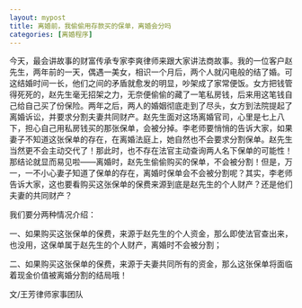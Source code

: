 ```yaml
---
layout: mypost
title: 离婚前，我偷偷用存款买的保单，离婚会分吗
categories: [离婚程序]
---
```


今天，最会讲故事的财富传承专家李爽律师来跟大家讲法商故事。我的一位客户赵先生，两年前的一天，偶遇一美女，相识一个月后，两个人就闪电般的结了婚。可这结婚时间一长，他们之间的矛盾就愈发的明显，吵架成了家常便饭。女方把钱管得死死的，赵先生毫无招架之力，无奈便偷偷的藏了一笔私房钱，后来用这笔钱自己给自己买了份保险。两年之后，两人的婚姻彻底走到了尽头，女方到法院提起了离婚诉讼，并要求分割夫妻共同财产。赵先生面对这场离婚官司，心里是七上八下，担心自己用私房钱买的那张保单，会被分掉。李老师要悄悄的告诉大家，如果妻子不知道这张保单的存在，在离婚法庭上，她自然也不会要求分割保单。赵先生当然更不会主动交代了！那此时，也不存在法官主动查询两人名下保单的可能性！那结论就显而易见啦——离婚时，赵先生偷偷购买的保单，不会被分割！但是，万一，一不小心妻子知道了保单的存在，离婚时保单会不会被分割呢？其实，李老师告诉大家，这也要看购买这张保单的保费来源到底是赵先生的个人财产？还是他们夫妻的共同财产？

我们要分两种情况介绍：

一、如果购买这张保单的保费，来源于赵先生的个人资金，那么即使法官查出来，也没用，这保单属于赵先生的个人财产，离婚时不会被分割；

二、如果购买这张保单的保费，来源于夫妻共同所有的资金，那么这张保单将面临着现金价值被离婚分割的结局哦！



文/王芳律师家事团队
